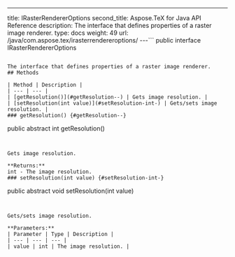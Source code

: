 ---
title: IRasterRendererOptions
second_title: Aspose.TeX for Java API Reference
description: The interface that defines properties of a raster image renderer.
type: docs
weight: 49
url: /java/com.aspose.tex/irasterrendereroptions/
---```
public interface IRasterRendererOptions
```

The interface that defines properties of a raster image renderer.
## Methods

| Method | Description |
| --- | --- |
| [getResolution()](#getResolution--) | Gets image resolution. |
| [setResolution(int value)](#setResolution-int-) | Gets/sets image resolution. |
### getResolution() {#getResolution--}
```
public abstract int getResolution()
```


Gets image resolution.

**Returns:**
int - The image resolution.
### setResolution(int value) {#setResolution-int-}
```
public abstract void setResolution(int value)
```


Gets/sets image resolution.

**Parameters:**
| Parameter | Type | Description |
| --- | --- | --- |
| value | int | The image resolution. |


